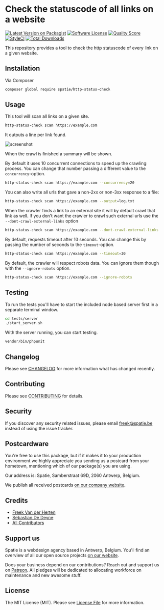 # Check the statuscode of all links on a website

[![Latest Version on Packagist](https://img.shields.io/packagist/v/spatie/http-status-check.svg?style=flat-square)](https://packagist.org/packages/spatie/http-status-check)
[![Software License](https://img.shields.io/badge/license-MIT-brightgreen.svg?style=flat-square)](LICENSE.md)
[![Quality Score](https://img.shields.io/scrutinizer/g/spatie/http-status-check.svg?style=flat-square)](https://scrutinizer-ci.com/g/spatie/http-status-check)
[![StyleCI](https://styleci.io/repos/44727732/shield?branch=master)](https://styleci.io/repos/44727732)
[![Total Downloads](https://img.shields.io/packagist/dt/spatie/http-status-check.svg?style=flat-square)](https://packagist.org/packages/spatie/http-status-check)

This repository provides a tool to check the http statuscode of every link on a given website.

## Installation

Via Composer

``` bash
composer global require spatie/http-status-check
```

## Usage

This tool will scan all links on a given site.

```bash
http-status-check scan https://example.com
```

It outputs a line per link found.
 
![screenshot](https://raw.githubusercontent.com/spatie/http-status-check/gh-pages/images/screenshot.png)
 
 When the crawl is finished a summary will be shown.

By default it uses 10 concurrent connections to speed up the crawling process. You can change that number passing a different value to the `concurrency`-option.

```bash
http-status-check scan https://example.com --concurrency=20
```

You can also write all urls that gave a non-2xx or non-3xx response to a file:

```bash
http-status-check scan https://example.com --output=log.txt
```

When the crawler finds a link to an external site it will by default crawl that link as well. If you don't want the crawler to crawl such external urls use the `--dont-crawl-external-links` option

```bash
http-status-check scan https://example.com --dont-crawl-external-links
```

By default, requests timeout after 10 seconds. You can change this by passing the number of seconds to the `timeout`-option.

```bash
http-status-check scan https://example.com --timeout=30
```

By default, the crawler will respect robots data. You can ignore them though with the `--ignore-robots` option.

```bash
http-status-check scan https://example.com --ignore-robots
```

## Testing

To run the tests you'll have to start the included node based server first in a separate terminal window.

```bash
cd tests/server
./start_server.sh
```

With the server running, you can start testing.
```bash
vendor/bin/phpunit
```

## Changelog

Please see [CHANGELOG](CHANGELOG.md) for more information what has changed recently.

## Contributing

Please see [CONTRIBUTING](CONTRIBUTING.md) for details.

## Security

If you discover any security related issues, please email freek@spatie.be instead of using the issue tracker.

## Postcardware

You're free to use this package, but if it makes it to your production environment we highly appreciate you sending us a postcard from your hometown, mentioning which of our package(s) you are using.

Our address is: Spatie, Samberstraat 69D, 2060 Antwerp, Belgium.

We publish all received postcards [on our company website](https://spatie.be/en/opensource/postcards).

## Credits

- [Freek Van der Herten](https://github.com/freekmurze)
- [Sebastian De Deyne](https://github.com/sebastiandedeyne)
- [All Contributors](../../contributors)

## Support us

Spatie is a webdesign agency based in Antwerp, Belgium. You'll find an overview of all our open source projects [on our website](https://spatie.be/opensource).

Does your business depend on our contributions? Reach out and support us on [Patreon](https://www.patreon.com/spatie). 
All pledges will be dedicated to allocating workforce on maintenance and new awesome stuff.

## License

The MIT License (MIT). Please see [License File](LICENSE.md) for more information.
